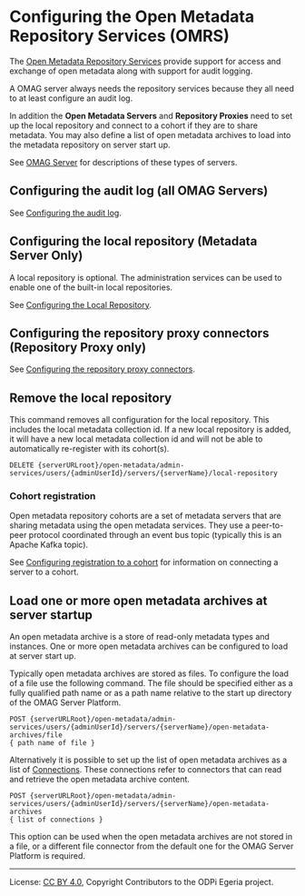 <!-- SPDX-License-Identifier: CC-BY-4.0 -->
<!-- Copyright Contributors to the ODPi Egeria project. -->


# Configuring the Open Metadata Repository Services (OMRS)

The [Open Metadata Repository Services](../../../repository-services) provide support for access and exchange
of open metadata along with support for audit logging.

A OMAG server always needs the repository services because they all need to at least configure an audit log.

In addition the **Open Metadata Servers** and **Repository Proxies** need to set up the local repository and
connect to a cohort if they are to share metadata.  You may also define a list of open metadata
archives to load into the metadata repository on server start up.

See [OMAG Server](../concepts/omag-server.md) for descriptions of these types of servers.

## Configuring the audit log (all OMAG Servers)

See [Configuring the audit log](configuring-the-audit-log.md).


## Configuring the local repository (Metadata Server Only)

A local repository is optional.
The administration services can be used to enable one of the built-in
local repositories.

See [Configuring the Local Repository](configuring-the-local-repository.md).


## Configuring the repository proxy connectors (Repository Proxy only)

See [Configuring the repository proxy connectors](configuring-the-repository-proxy-connector.md).


## Remove the local repository

This command removes all configuration for the local repository.
This includes the local metadata collection id.  If a new local repository is
added, it will have a new local metadata collection id and will
not be able to automatically re-register with its cohort(s).

```
DELETE {serverURLroot}/open-metadata/admin-services/users/{adminUserId}/servers/{serverName}/local-repository
```

### Cohort registration

Open metadata repository cohorts are a set of metadata servers
that are sharing metadata using the open metadata services.
They use a peer-to-peer protocol coordinated through an event bus topic
(typically this is an Apache Kafka topic).

See [Configuring registration to a cohort](configuring-registration-to-a-cohort.md)
for information on connecting a server to a cohort.


## Load one or more open metadata archives at server startup

An open metadata archive is a store of read-only metadata types and instances.
One or more open metadata archives can be configured to load at server start up.

Typically open metadata archives are stored as files.  To configure the load of a file
use the following command.  The file should be specified either as a fully qualified path name
or as a path name relative to the start up directory of the OMAG Server Platform.

```
POST {serverURLRoot}/open-metadata/admin-services/users/{adminUserId}/servers/{serverName}/open-metadata-archives/file
{ path name of file }
```

Alternatively it is possible to set up the list of open metadata archives as a list of
[Connections](../../../frameworks/open-connector-framework/docs/concepts/connection.md).
These connections refer to connectors that can read and retrieve the open metadata archive content.
```
POST {serverURLRoot}/open-metadata/admin-services/users/{adminUserId}/servers/{serverName}/open-metadata-archives
{ list of connections }
```
This option can be used when the open metadata archives are not stored in a file, or a different
file connector from the default one for the OMAG Server Platform is required.

----
License: [CC BY 4.0](https://creativecommons.org/licenses/by/4.0/),
Copyright Contributors to the ODPi Egeria project.